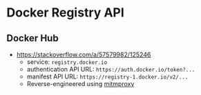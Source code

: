 # Docker Registry API

## Docker Hub

* <https://stackoverflow.com/a/57579982/125246>
    * service: `registry.docker.io`
    * authentication API URL: `https://auth.docker.io/token?...`
    * manifest API URL: `https://registry-1.docker.io/v2/...`
    * Reverse-engineered using [mitmproxy](https://mitmproxy.org/)